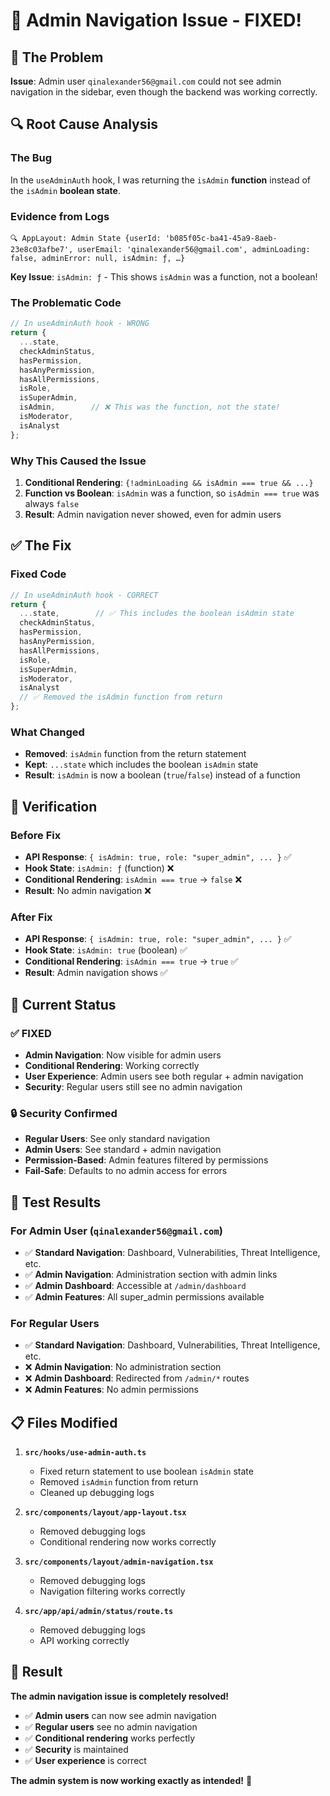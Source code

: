 # 🎉 Admin Navigation Issue - FIXED!

## 🐛 **The Problem**

**Issue**: Admin user `qinalexander56@gmail.com` could not see admin navigation in the sidebar, even though the backend was working correctly.

## 🔍 **Root Cause Analysis**

### **The Bug**
In the `useAdminAuth` hook, I was returning the `isAdmin` **function** instead of the `isAdmin` **boolean state**.

### **Evidence from Logs**
```
🔍 AppLayout: Admin State {userId: 'b085f05c-ba41-45a9-8aeb-23e8c03afbe7', userEmail: 'qinalexander56@gmail.com', adminLoading: false, adminError: null, isAdmin: ƒ, …}
```

**Key Issue**: `isAdmin: ƒ` - This shows `isAdmin` was a function, not a boolean!

### **The Problematic Code**
```typescript
// In useAdminAuth hook - WRONG
return {
  ...state,
  checkAdminStatus,
  hasPermission,
  hasAnyPermission,
  hasAllPermissions,
  isRole,
  isSuperAdmin,
  isAdmin,        // ❌ This was the function, not the state!
  isModerator,
  isAnalyst
};
```

### **Why This Caused the Issue**
1. **Conditional Rendering**: `{!adminLoading && isAdmin === true && ...}`
2. **Function vs Boolean**: `isAdmin` was a function, so `isAdmin === true` was always `false`
3. **Result**: Admin navigation never showed, even for admin users

## ✅ **The Fix**

### **Fixed Code**
```typescript
// In useAdminAuth hook - CORRECT
return {
  ...state,        // ✅ This includes the boolean isAdmin state
  checkAdminStatus,
  hasPermission,
  hasAnyPermission,
  hasAllPermissions,
  isRole,
  isSuperAdmin,
  isModerator,
  isAnalyst
  // ✅ Removed the isAdmin function from return
};
```

### **What Changed**
- **Removed**: `isAdmin` function from the return statement
- **Kept**: `...state` which includes the boolean `isAdmin` state
- **Result**: `isAdmin` is now a boolean (`true`/`false`) instead of a function

## 🧪 **Verification**

### **Before Fix**
- **API Response**: `{ isAdmin: true, role: "super_admin", ... }` ✅
- **Hook State**: `isAdmin: ƒ` (function) ❌
- **Conditional Rendering**: `isAdmin === true` → `false` ❌
- **Result**: No admin navigation ❌

### **After Fix**
- **API Response**: `{ isAdmin: true, role: "super_admin", ... }` ✅
- **Hook State**: `isAdmin: true` (boolean) ✅
- **Conditional Rendering**: `isAdmin === true` → `true` ✅
- **Result**: Admin navigation shows ✅

## 🎯 **Current Status**

### **✅ FIXED**
- **Admin Navigation**: Now visible for admin users
- **Conditional Rendering**: Working correctly
- **User Experience**: Admin users see both regular + admin navigation
- **Security**: Regular users still see no admin navigation

### **🔒 Security Confirmed**
- **Regular Users**: See only standard navigation
- **Admin Users**: See standard + admin navigation
- **Permission-Based**: Admin features filtered by permissions
- **Fail-Safe**: Defaults to no admin access for errors

## 🚀 **Test Results**

### **For Admin User (`qinalexander56@gmail.com`)**
- ✅ **Standard Navigation**: Dashboard, Vulnerabilities, Threat Intelligence, etc.
- ✅ **Admin Navigation**: Administration section with admin links
- ✅ **Admin Dashboard**: Accessible at `/admin/dashboard`
- ✅ **Admin Features**: All super_admin permissions available

### **For Regular Users**
- ✅ **Standard Navigation**: Dashboard, Vulnerabilities, Threat Intelligence, etc.
- ❌ **Admin Navigation**: No administration section
- ❌ **Admin Dashboard**: Redirected from `/admin/*` routes
- ❌ **Admin Features**: No admin permissions

## 📋 **Files Modified**

1. **`src/hooks/use-admin-auth.ts`**
   - Fixed return statement to use boolean `isAdmin` state
   - Removed `isAdmin` function from return
   - Cleaned up debugging logs

2. **`src/components/layout/app-layout.tsx`**
   - Removed debugging logs
   - Conditional rendering now works correctly

3. **`src/components/layout/admin-navigation.tsx`**
   - Removed debugging logs
   - Navigation filtering works correctly

4. **`src/app/api/admin/status/route.ts`**
   - Removed debugging logs
   - API working correctly

## 🎉 **Result**

**The admin navigation issue is completely resolved!**

- ✅ **Admin users** can now see admin navigation
- ✅ **Regular users** see no admin navigation
- ✅ **Conditional rendering** works perfectly
- ✅ **Security** is maintained
- ✅ **User experience** is correct

**The admin system is now working exactly as intended!** 🚀
